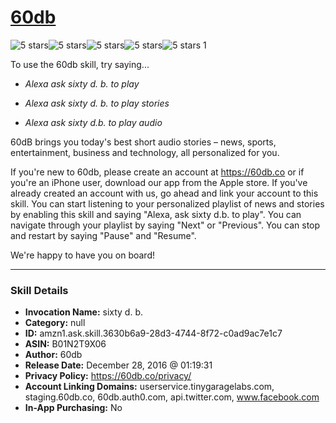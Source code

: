 # [60db](http://alexa.amazon.com/#skills/amzn1.ask.skill.3630b6a9-28d3-4744-8f72-c0ad9ac7e1c7)
![5 stars](../../images/ic_star_black_18dp_1x.png)![5 stars](../../images/ic_star_black_18dp_1x.png)![5 stars](../../images/ic_star_black_18dp_1x.png)![5 stars](../../images/ic_star_black_18dp_1x.png)![5 stars](../../images/ic_star_black_18dp_1x.png) 1

To use the 60db skill, try saying...

* *Alexa ask sixty d. b. to play*

* *Alexa ask sixty d. b. to play stories*

* *Alexa ask sixty d.b. to play audio*

60dB brings you today's best short audio stories – news, sports, entertainment, business and technology, all personalized for you.

If you're new to 60db, please create an account at https://60db.co or if you're an iPhone user, download our app from the Apple store.  If you've already created an account with us, go ahead and link your account to this skill.  You can start listening to your personalized playlist of news and stories by enabling this skill and saying "Alexa, ask sixty d.b. to play".  You can navigate through your playlist by saying "Next" or "Previous".  You can stop and restart by saying "Pause" and "Resume".  

We're happy to have you on board!

***

### Skill Details

* **Invocation Name:** sixty d. b.
* **Category:** null
* **ID:** amzn1.ask.skill.3630b6a9-28d3-4744-8f72-c0ad9ac7e1c7
* **ASIN:** B01N2T9X06
* **Author:** 60db
* **Release Date:** December 28, 2016 @ 01:19:31
* **Privacy Policy:** https://60db.co/privacy/
* **Account Linking Domains:** userservice.tinygaragelabs.com, staging.60db.co, 60db.auth0.com, api.twitter.com, www.facebook.com
* **In-App Purchasing:** No
